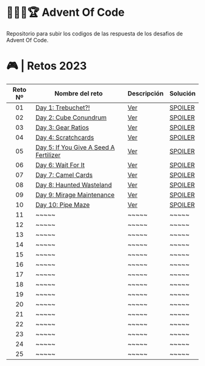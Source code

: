 # 👨🏻‍💻🏆 Advent Of Code

Repositorio para subir los codigos de las respuesta de los desafios de Advent Of Code.

# 🎮 | Retos 2023

| Reto Nº | Nombre del reto                                                               | Descripción                                                                                     | Solución                                                                                          |
| :-----: | ----------------------------------------------------------------------------- | ----------------------------------------------------------------------------------------------- | ------------------------------------------------------------------------------------------------- |
|   01    | [Day 1: Trebuchet?!](https://adventofcode.com/2023/day/1)                     | [Ver](https://github.com/FabianAlvaradoDonoso/adventofcode/tree/main/2023/data/day01/README.md) | [SPOILER](https://github.com/FabianAlvaradoDonoso/adventofcode/blob/main/2023/solutions/day01.py) |
|   02    | [Day 2: Cube Conundrum](https://adventofcode.com/2023/day/2)                  | [Ver](https://github.com/FabianAlvaradoDonoso/adventofcode/tree/main/2023/data/day02/README.md) | [SPOILER](https://github.com/FabianAlvaradoDonoso/adventofcode/blob/main/2023/solutions/day02.py) |
|   03    | [Day 3: Gear Ratios](https://adventofcode.com/2023/day/3)                     | [Ver](https://github.com/FabianAlvaradoDonoso/adventofcode/tree/main/2023/data/day03/README.md) | [SPOILER](https://github.com/FabianAlvaradoDonoso/adventofcode/blob/main/2023/solutions/day03.py) |
|   04    | [Day 4: Scratchcards](https://adventofcode.com/2023/day/4)                    | [Ver](https://github.com/FabianAlvaradoDonoso/adventofcode/tree/main/2023/data/day04/README.md) | [SPOILER](https://github.com/FabianAlvaradoDonoso/adventofcode/blob/main/2023/solutions/day04.py) |
|   05    | [Day 5: If You Give A Seed A Fertilizer](https://adventofcode.com/2023/day/5) | [Ver](https://github.com/FabianAlvaradoDonoso/adventofcode/tree/main/2023/data/day05/README.md) | [SPOILER](https://github.com/FabianAlvaradoDonoso/adventofcode/blob/main/2023/solutions/day05.py) |
|   06    | [Day 6: Wait For It](https://adventofcode.com/2023/day/6)                     | [Ver](https://github.com/FabianAlvaradoDonoso/adventofcode/tree/main/2023/data/day06/README.md) | [SPOILER](https://github.com/FabianAlvaradoDonoso/adventofcode/blob/main/2023/solutions/day06.py) |
|   07    | [Day 7: Camel Cards](https://adventofcode.com/2023/day/7)                     | [Ver](https://github.com/FabianAlvaradoDonoso/adventofcode/tree/main/2023/data/day07/README.md) | [SPOILER](https://github.com/FabianAlvaradoDonoso/adventofcode/blob/main/2023/solutions/day07.py) |
|   08    | [Day 8: Haunted Wasteland](https://adventofcode.com/2023/day/8)               | [Ver](https://github.com/FabianAlvaradoDonoso/adventofcode/tree/main/2023/data/day08/README.md) | [SPOILER](https://github.com/FabianAlvaradoDonoso/adventofcode/blob/main/2023/solutions/day08.py) |
|   09    | [Day 9: Mirage Maintenance](https://adventofcode.com/2023/day/9)              | [Ver](https://github.com/FabianAlvaradoDonoso/adventofcode/tree/main/2023/data/day09/README.md) | [SPOILER](https://github.com/FabianAlvaradoDonoso/adventofcode/blob/main/2023/solutions/day09.py) |
|   10    | [Day 10: Pipe Maze](https://adventofcode.com/2023/day/10)                     | [Ver](https://github.com/FabianAlvaradoDonoso/adventofcode/tree/main/2023/data/day10/README.md) | [SPOILER](https://github.com/FabianAlvaradoDonoso/adventofcode/blob/main/2023/solutions/day10.py) |
|   11    | ~~~~~                                                                         | ~~~~~                                                                                           | ~~~~~                                                                                             |
|   12    | ~~~~~                                                                         | ~~~~~                                                                                           | ~~~~~                                                                                             |
|   13    | ~~~~~                                                                         | ~~~~~                                                                                           | ~~~~~                                                                                             |
|   14    | ~~~~~                                                                         | ~~~~~                                                                                           | ~~~~~                                                                                             |
|   15    | ~~~~~                                                                         | ~~~~~                                                                                           | ~~~~~                                                                                             |
|   16    | ~~~~~                                                                         | ~~~~~                                                                                           | ~~~~~                                                                                             |
|   17    | ~~~~~                                                                         | ~~~~~                                                                                           | ~~~~~                                                                                             |
|   18    | ~~~~~                                                                         | ~~~~~                                                                                           | ~~~~~                                                                                             |
|   19    | ~~~~~                                                                         | ~~~~~                                                                                           | ~~~~~                                                                                             |
|   20    | ~~~~~                                                                         | ~~~~~                                                                                           | ~~~~~                                                                                             |
|   21    | ~~~~~                                                                         | ~~~~~                                                                                           | ~~~~~                                                                                             |
|   22    | ~~~~~                                                                         | ~~~~~                                                                                           | ~~~~~                                                                                             |
|   23    | ~~~~~                                                                         | ~~~~~                                                                                           | ~~~~~                                                                                             |
|   24    | ~~~~~                                                                         | ~~~~~                                                                                           | ~~~~~                                                                                             |
|   25    | ~~~~~                                                                         | ~~~~~                                                                                           | ~~~~~                                                                                             |
